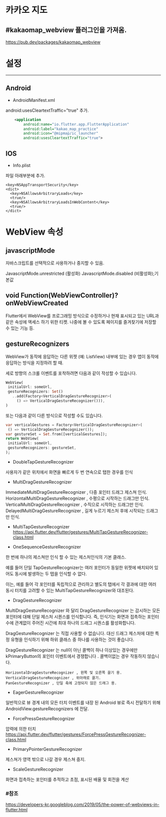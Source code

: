 카카오 지도
===============
 
## #kakaomap_webview 플러그인을 가져옴.

https://pub.dev/packages/kakaomap_webview



# 설정
--------------------

## Android

- AndroidManifest.xml

android:usesCleartextTraffic="true" 추가.

```xml
    <application
        android:name="io.flutter.app.FlutterApplication"
        android:label="kakao_map_practice"
        android:icon="@mipmap/ic_launcher"
        android:usesCleartextTraffic="true">
```

## IOS

- Info.plist

파일 아래부분에 추가.

```plist
<key>NSAppTransportSecurity</key>
<dict>
  <key>NSAllowsArbitraryLoads</key>
  <true/>
  <key>NSAllowsArbitraryLoadsInWebContent</key>
  <true/>
</dict>
```


WebView 속성
============

javascriptMode
----------

자바스크립트를 선택적으로 사용하거나 중지할 수 있음.

JavascriptMode.unrestricted (활성화)
JavascriptMode.disabled (비활성화);기본값


void Function(WebViewController)? onWebViewCreated
------------

Flutter에서 WebView를 프로그래밍 방식으로 수정하거나 현재 표시되고 있는 URL과 같은 속성에 액세스 하기 위한 티켓.
나중에 볼 수 있도록 페이지를 즐겨찾기에 저장할 수 있는 기능 등.


gestureRecognizers
---

WebView가 동작에 응답하는 다른 위젯 (예: ListView) 내부에 있는 경우 앱이 동작에 응답하는 방식을
지정하려 할 때.

세로 방향의 스크롤 이벤트를 포착하려면 다음과 같이 작성할 수 있습니다.
```dart
WebView(
 initialUrl: someUrl,
 gestureRecognizers: Set()
   ..add(Factory<VerticalDragGestureRecognizer>(
     () => VerticalDragGestureRecognizer())),
)
```
또는 다음과 같이 다른 방식으로 작성할 수도 있습니다.
```dart
var verticalGestures = Factory<VerticalDragGestureRecognizer>(
 () => VerticalDragGestureRecognizer());
var gestureSet = Set.from([verticalGestures]);
return WebView(
 initialUrl: someUrl,
 gestureRecognizers: gestureSet,
);
``` 
- DoubleTapGestureRecognizer
 
 사용자가 같은 위치에서 화면을 빠르게 두 번 연속으로 탭한 경우를 인식
 
- MultiDragGestureRecognizer
 
 ImmediateMultiDragGestureRecognizer , 다중 포인터 드래그 제스쳐 인식.
 HorizontalMultiDragGestureRecognizer , 수평으로 시작하는 드래그만 인식.
 VerticalMultiDragGestureRecognizer , 수직으로 시작하는 드래그만 인식.
 DelayedMultiDragGestureRecognizer , 길게 누르기 제스처 후에 시작되는 드래그만 인식.
 
- MultiTapGestureRecognizer
 https://api.flutter.dev/flutter/gestures/MultiTapGestureRecognizer-class.html
 
- OneSequenceGestureRecognizer
 
 한 번에 하나의 제스쳐만 인식 할 수 있는 제스처인식의 기본 클래스.
 
 예를 들어 단일 TapGestureRecognizer는 여러 포인터가 동일한 위젯에 배치되어 있어도
 동시에 발생하는 두 탭을 인식할 수 없다.
 
 이는, 예를 들어 각 포인터를 독립적으로 관리하고 별도의 탭에서 각 결과에 대한 여러 동시 터치를 고려할 수 있는
 MultiTapGestureRecognizer와 대조된다.
 
- DragGestureRecognizer
 
 MultiDragGestureRecognizer 와 달리 DragGestureRecognizer 는 
 감시하는 모든 포인터에 대해 단일 제스처 시퀀스를 인식합니다. 
 즉, 인식기는 화면과 접촉하는 포인터 수에 관계없이 주어진 시간에 최대 하나의 드래그 시퀀스를 활성화합니다.
 
 DragGestureRecognizer 는 직접 사용할 수 없습니다. 
 대신 드래그 제스처에 대한 특정 유형을 인식하기 위해 하위 클래스 중 하나를 사용하는 것이 좋습니다.
 
 DragGestureRecognizer 는 null이 아닌 콜백이 하나 이상있는 경우에만 
 kPrimaryButton의 포인터 이벤트에서 경쟁합니다 . 
 콜백이없는 경우 작동하지 않습니다.
 
	HorizontalDragGestureRecognizer , 왼쪽 및 오른쪽 끌기 용.
	VerticalDragGestureRecognizer , 위아래로 끌기.
	PanGestureRecognizer , 단일 축에 고정되지 않은 드래그 용.
 
- EagerGestureRecognizer
 
 일반적으로 뷰 경계 내의 모든 터치 이벤트를 
내장 된 Android 뷰로 즉시 전달하기 위해 AndroidView.gestureRecognizers 에 전달.
 
 - ForcePressGestureRecognizer
 
 압력에 의한 터치
 https://api.flutter.dev/flutter/gestures/ForcePressGestureRecognizer-class.html
 
- PrimaryPointerGestureRecognizer
 
 제스쳐가 영역 밖으로 나갈 경우 제스쳐 중지.
 
- ScaleGestureRecognizer
 
 화면과 접촉하는 포인터를 추적하고 초점, 표시된 배율 및 회전을 계산


### #참조
https://developers-kr.googleblog.com/2019/05/the-power-of-webviews-in-flutter.html